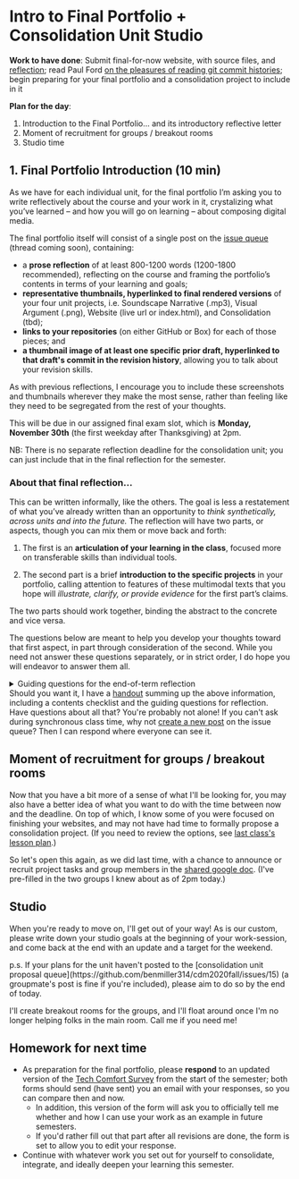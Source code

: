 # Intro to Final Portfolio + Consolidation Unit Studio

**Work to have done**: Submit final-for-now website, with source files, and [reflection]({{site.github.issues_url}}); read Paul Ford [on the pleasures of reading git commit histories](https://www.nytimes.com/2019/06/11/magazine/letter-of-recommendation-bug-fixes-git.html); begin preparing for your final portfolio and a consolidation project to include in it

**Plan for the day**:

1. Introduction to the Final Portfolio... and its introductory reflective letter
2. Moment of recruitment for groups / breakout rooms
3. Studio time


## 1. Final Portfolio Introduction (10 min)

As we have for each individual unit, for the final portfolio I’m asking you to write reflectively about the course and your work in it, crystalizing what you’ve learned – and how you will go on learning – about composing digital media.

<div class="alert alert-white">
The final portfolio itself will consist of a single post on the <a href="{{site.github.issues_url}}">issue queue</a> (thread coming soon), containing:

<ul>
  <li>a <strong>prose reflection</strong> of at least 800-1200 words (1200-1800 recommended), reflecting on the course and framing the portfolio’s contents in terms of your learning and goals;</li>
  <li><strong>representative thumbnails, hyperlinked to final rendered versions</strong> of your four unit projects, i.e. Soundscape Narrative (.mp3), Visual Argument (.png), Website (live url or index.html), and Consolidation (tbd);</li>
  <li><strong>links to your repositories</strong> (on either GitHub or Box) for each of those pieces; and</li>
  <li><strong>a thumbnail image of at least one specific prior draft, hyperlinked to that draft's commit in the revision history</strong>, allowing you to talk about your revision skills.</li>
</ul>
</div>

As with previous reflections, I encourage you to include these screenshots and thumbnails wherever they make the most sense, rather than feeling like they need to be segregated from the rest of your thoughts.

This will be due in our assigned final exam slot, which is **Monday, November 30th** (the first weekday after Thanksgiving) at 2pm.

<div class="alert alert-info">
NB: There is no separate reflection deadline for the consolidation unit; you can just include that in the final reflection for the semester.
</div>

### About that final reflection...

This can be written informally, like the others. The goal is less a restatement of what you’ve already written than an opportunity to _think synthetically, across units and into the future._ The reflection will have two parts, or aspects, though you can mix them or move back and forth:

1.	The first is an **articulation of your learning in the class**, focused more on transferable skills than individual tools.

2.	The second part is a brief **introduction to the specific projects** in your portfolio, calling attention to features of these multimodal texts that you hope will _illustrate, clarify, or provide evidence_ for the first part’s claims.

The two parts should work together, binding the abstract to the concrete and vice versa.

The questions below are meant to help you develop your thoughts toward that first aspect, in part through consideration of the second. While you need not answer these questions separately, or in strict order, I do hope you will endeavor to answer them all.

<details><summary>Guiding questions for the end-of-term reflection</summary>

<p>NB: If at any point you’re tempted to say "all of it" (or “none,” though I hope that’s not true), that’s a fine start, but then prioritize: name something specific, so it's written somewhere you’ll be able to find it later.</p>

<ol class="lalpha">
<li><p>What advice or ideas have been most helpful to your thinking about composing, about digital environments or tools, about mediation? In other words, what do you most want to remember for future digital composition? </p>

<p>These may come from comments on your own projects, discussions of your classmates' work, office hour or class-time conversations, or the readings. </p>
</li>

<li><p>When you look back at the unit goals and overall course outcomes, where do you feel you’ve been most successful? The most challenged? If something’s held you back, how might you get around that barrier? (Or would you change the goal for yourself?) </p>

<p>In brief, what do you see as the strengths of the work you've done for this course, and what are the areas in which you feel you’ve most improved? </p>

<p>Make specific references to projects or revisions.</p>
</li>

<li><p>What, if anything, surprised you during the course? Now that you’ve seen how it all pans out, are there any suggestions you’d make for a revision in the course structure or assignments? (I update my syllabi every time, so your feedback is truly welcome!)</p></li>

<li><p>Moving forward, what are your plans for continuing to develop your digital media skills? Will you continue working on any of these projects, in other classes or outside class?</p></li>
</ol>
</details>

<div class="alert alert-info">
Should you want it, I have a <a href="{{site.github.url}}/uploads/handout--final-portfolio-prompt.docx?raw=true">handout</a> summing up the above information, including a contents checklist and the guiding questions for reflection.
</div>



<div class="alert alert-warning">
Have questions about all that? You're probably not alone! If you can't ask during synchronous class time, why not <a href="{{site.github.issues_url}}/new">create a new post</a> on the issue queue? Then I can respond where everyone can see it.
</div>

## Moment of recruitment for groups / breakout rooms

Now that you have a bit more of a sense of what I'll be looking for, you may also have a better idea of what you want to do with the time between now and the deadline. On top of which, I know some of you were focused on finishing your websites, and may not have had time to formally propose a consolidation project. (If you need to review the options, see [last class's lesson plan](lesson-24).)

So let's open this again, as we did last time, with a chance to announce or recruit project tasks and group members in the [shared google doc](http://bit.ly/cdm2020fall-notes#heading=h.hjbacqkzut7g). (I've pre-filled in the two groups I knew about as of 2pm today.)

## Studio
When you're ready to move on, I'll get out of your way! As is our custom, please write down your studio goals at the beginning of your work-session, and come back at the end with an update and a target for the weekend.

<div class="alert alert-warning">
p.s. If your plans for the unit haven't posted to the [consolidation unit proposal queue](https://github.com/benmiller314/cdm2020fall/issues/15) (a groupmate's post is fine if you're included), please aim to do so by the end of today. <!-- and if you're still finishing the website unit, it's okay for baseline to let that be your unit goal. -->
</div>

I'll create breakout rooms for the groups, and I'll float around once I'm no longer helping folks in the main room. Call me if you need me!



## Homework for next time
* As preparation for the final portfolio, please **respond** to an updated version of the [Tech Comfort Survey](http://bit.ly/cdm-tech-survey) from the start of the semester; both forms should send (have sent) you an email with your responses, so you can compare then and now.
  - In addition, this version of the form will ask you to officially tell me whether and how I can use your work as an example in future semesters.
  - If you'd rather fill out that part after all revisions are done, the form is set to allow you to edit your response.
* Continue with whatever work you set out for yourself to consolidate, integrate, and ideally deepen your learning this semester.

